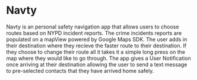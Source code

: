 # Navty

Navty is an personal safety navigation app that allows users to choose routes based on NYPD incident reports. The crime incidents reports are populated on a mapView powered by Google Maps SDK. The user adds in their destination where they recieve the faster route to their destination. If they choose to change their route all it takes it a simple long press on the map where they would like to go through. The app gives a User Notification once arriving at their destination allowing the user to send a text message to pre-selected contacts that they have arrived home safely. 
